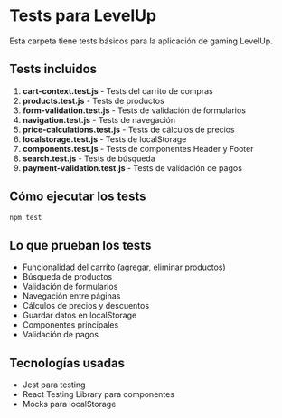 # Tests para LevelUp

Esta carpeta tiene tests básicos para la aplicación de gaming LevelUp.

## Tests incluidos

1. **cart-context.test.js** - Tests del carrito de compras
2. **products.test.js** - Tests de productos
3. **form-validation.test.js** - Tests de validación de formularios
4. **navigation.test.js** - Tests de navegación
5. **price-calculations.test.js** - Tests de cálculos de precios
6. **localstorage.test.js** - Tests de localStorage
7. **components.test.js** - Tests de componentes Header y Footer
8. **search.test.js** - Tests de búsqueda
9. **payment-validation.test.js** - Tests de validación de pagos

## Cómo ejecutar los tests

```bash
npm test
```

## Lo que prueban los tests

- Funcionalidad del carrito (agregar, eliminar productos)
- Búsqueda de productos
- Validación de formularios
- Navegación entre páginas
- Cálculos de precios y descuentos
- Guardar datos en localStorage
- Componentes principales
- Validación de pagos

## Tecnologías usadas

- Jest para testing
- React Testing Library para componentes
- Mocks para localStorage